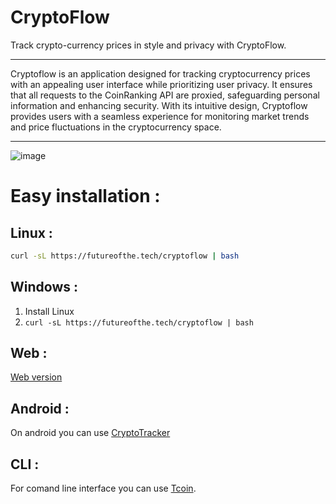 # CryptoFlow

Track crypto-currency prices in style and privacy with CryptoFlow.

---
  Cryptoflow is an application designed for tracking cryptocurrency prices with an appealing user interface while prioritizing user privacy. It ensures that all requests to the CoinRanking API are proxied, safeguarding personal information and enhancing security. With its intuitive design, Cryptoflow provides users with a seamless experience for monitoring market trends and price fluctuations in the cryptocurrency space.

---
![image](https://github.com/user-attachments/assets/3812b07a-b7a0-472b-a6c5-4c2c59805ed6)


# Easy installation :
## Linux :
```bash
curl -sL https://futureofthe.tech/cryptoflow | bash 
```
## Windows :
1. Install Linux
2. `curl -sL https://futureofthe.tech/cryptoflow | bash `

## Web :
[Web version](https://cf.futureofthe.tech)

## Android :
On android you can use [CryptoTracker](https://github.com/judemont/cryptotracker)

## CLI :
For comand line interface you can use [Tcoin](https://github.com/judemont/tcoin).
